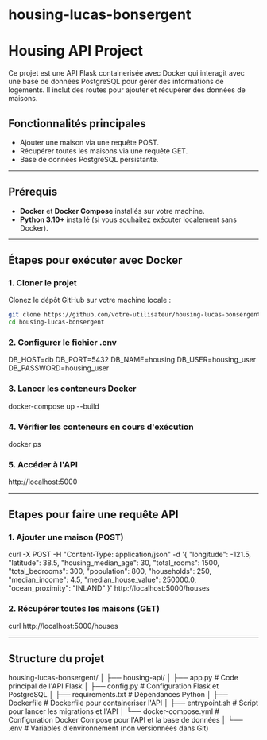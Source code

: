 # housing-lucas-bonsergent
# Housing API Project

Ce projet est une API Flask containerisée avec Docker qui interagit avec une base de données PostgreSQL pour gérer des informations de logements. Il inclut des routes pour ajouter et récupérer des données de maisons.

## Fonctionnalités principales
- Ajouter une maison via une requête POST.
- Récupérer toutes les maisons via une requête GET.
- Base de données PostgreSQL persistante.

---

## Prérequis
- **Docker** et **Docker Compose** installés sur votre machine.
- **Python 3.10+** installé (si vous souhaitez exécuter localement sans Docker).

---

## Étapes pour exécuter avec Docker

### 1. Cloner le projet
Clonez le dépôt GitHub sur votre machine locale :
```bash
git clone https://github.com/votre-utilisateur/housing-lucas-bonsergent.git
cd housing-lucas-bonsergent
```

### 2. Configurer le fichier .env
DB_HOST=db
DB_PORT=5432
DB_NAME=housing
DB_USER=housing_user
DB_PASSWORD=housing_user

### 3. Lancer les conteneurs Docker
docker-compose up --build

### 4. Vérifier les conteneurs en cours d'exécution
docker ps

### 5. Accéder à l'API
http://localhost:5000

---

## Etapes pour faire une requête API

### 1. Ajouter une maison (POST)
curl -X POST -H "Content-Type: application/json" -d '{
  "longitude": -121.5,
  "latitude": 38.5,
  "housing_median_age": 30,
  "total_rooms": 1500,
  "total_bedrooms": 300,
  "population": 800,
  "households": 250,
  "median_income": 4.5,
  "median_house_value": 250000.0,
  "ocean_proximity": "INLAND"
}' http://localhost:5000/houses

### 2. Récupérer toutes les maisons (GET)
curl http://localhost:5000/houses

---

## Structure du projet
housing-lucas-bonsergent/
│
├── housing-api/
│   ├── app.py                 # Code principal de l'API Flask
│   ├── config.py              # Configuration Flask et PostgreSQL
│   ├── requirements.txt       # Dépendances Python
│   ├── Dockerfile             # Dockerfile pour containeriser l'API
│   ├── entrypoint.sh          # Script pour lancer les migrations et l'API
│   └── docker-compose.yml     # Configuration Docker Compose pour l'API et la base de données
│
└── .env                       # Variables d'environnement (non versionnées dans Git)
